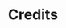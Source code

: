 ---
layout: page
title: Credits
permalink: /credits/
redirect_to: http://arounddh.elotroalex.com/credits
---